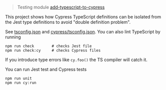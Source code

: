 > Testing module [add-typescript-to-cypress](https://github.com/bahmutov/add-typescript-to-cypress)

This project shows how Cypress TypeScript definitions can be isolated
from the Jest type definitions to avoid "double definition problem".

See [tsconfig.json](tsconfig.json) and [cypress/tsconfig.json](cypress/tsconfig.json).
You can also lint TypeScript by running

```
npm run check        # checks Jest file
npm run check:cy     # checks Cypress files
```

If you introduce type errors like `cy.foo()` the TS compiler will catch it.

You can run Jest test and Cypress tests

```
npm run unit
npm run cy:run
```
